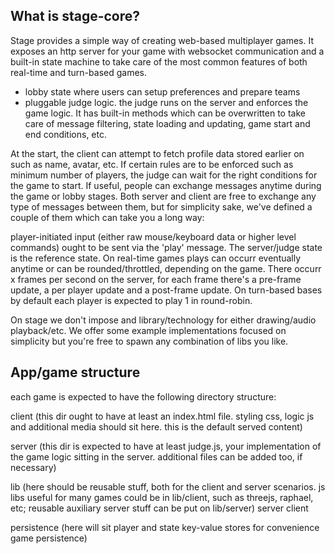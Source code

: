 ## What is stage-core?

Stage provides a simple way of creating web-based multiplayer games.
It exposes an http server for your game with websocket communication and a built-in state machine to take care
of the most common features of both real-time and turn-based games.

* lobby state where users can setup preferences and prepare teams
* pluggable judge logic. the judge runs on the server and enforces the game logic. It has built-in methods which can be overwritten to take care of message filtering, state loading and updating, game start and end conditions, etc.

At the start, the client can attempt to fetch profile data stored earlier on such as name, avatar, etc.
If certain rules are to be enforced such as minimum number of players, the judge can wait for the right conditions for the game to start. If useful, people can exchange messages anytime during the game or lobby stages.
Both server and client are free to exchange any type of messages between them, but for simplicity sake, we've defined a couple of them which can take you a long way:

player-initiated input (either raw mouse/keyboard data or higher level commands) ought to be sent via the 'play' message.
The server/judge state is the reference state.
On real-time games plays can occurr eventually anytime or can be rounded/throttled, depending on the game.
There occurr x frames per second on the server, for each frame there's a pre-frame update, a per player update and a post-frame update.
On turn-based bases by default each player is expected to play 1 in round-robin.

On stage we don't impose and library/technology for either drawing/audio playback/etc. We offer some example implementations focused on simplicity but you're free to spawn any combination of libs you like.



## App/game structure

each game is expected to have the following directory structure:

client (this dir ought to have at least an index.html file. styling css, logic js and additional media should sit here. this is the default served content)

server (this dir is expected to have at least judge.js, your implementation of the game logic sitting in the server. additional files can be added too, if necessary)

lib (here should be reusable stuff, both for the client and server scenarios. js libs useful for many games could be in lib/client, such as threejs, raphael, etc; reusable auxiliary server stuff can be put on lib/server)
  server
  client

persistence (here will sit player and state key-value stores for convenience game persistence)